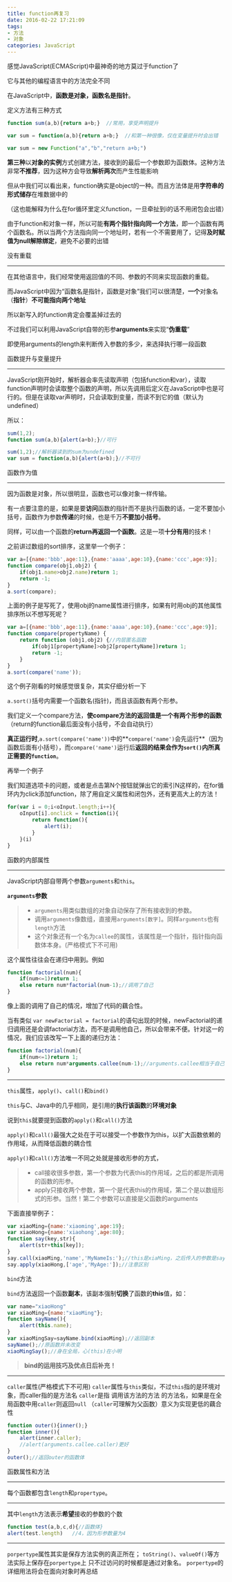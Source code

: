 ```yaml
---
title: function再复习
date: 2016-02-22 17:21:09
tags:
- 方法
- 对象
categories: JavaScript
---
```



感觉JavaScript(ECMAScript)中最神奇的地方莫过于function了


它与其他的编程语言中的方法完全不同


在JavaScript中，**函数是对象，函数名是指针**。


定义方法有三种方式


```javascript
function sum(a,b){return a+b;}  //常用，享受声明提升
```
```javascript
var sum = function(a,b){return a+b;}  //和第一种很像，仅在变量提升时会出错
```
```javascript
var sum = new Function("a","b","return a+b;")
```



**第三种**以**对象的实例**方式创建方法，接收到的最后一个参数即为函数体。这种方法非常**不推荐**，因为这种方会导致**解析两次**而产生性能影响


<!--more-->


但从中我们可以看出来，function确实是object的一种。而且方法体是用**字符串的形式储存**在堆数据中的


（这也能解释为什么在for循环里定义function，一旦牵扯到i的话不用闭包会出错）





由于function和对象一样，所以可能**有两个指针指向同一个方法**，即一个函数有两个函数名。所以当两个方法指向同一个地址时，若有一个不需要用了，记得**及时赋值为null解除绑定**，避免不必要的出错





没有重载

---


在其他语言中，我们经常使用返回值的不同、参数的不同来实现函数的重载。


而JavaScript中因为“函数名是指针，函数是对象”我们可以很清楚，**一个**对象名（**指针**）**不可能指向两个地址**


所以新写入的function肯定会覆盖掉过去的


不过我们可以利用JavaScript自带的形参**arguments**来实现“**伪重载**”


即使用arguments的length来判断传入参数的多少，来选择执行哪一段函数





函数提升与变量提升


---


JavaScript刚开始时，解析器会率先读取声明（包括function和var），读取function声明时会读取整个函数的声明，所以先调用后定义在JavaScript中也是可行的。但是在读取var声明时，只会读取到变量，而读不到它的值（默认为undefined）


所以：


```javascript
sum(1,2);
function sum(a,b){alert(a+b);}//可行
```
```javascript
sum(1,2);//解析器读到的sum为undefined
var sum = function(a,b){alert(a+b);}//不可行
```


函数作为值


---


因为函数是对象，所以很明显，函数也可以像对象一样传输。


有一点要注意的是，如果是要**访问**函数的指针而不是执行函数的话，一定不要加小括号，函数作为参数**传递**的时候，也是千万**不要加小括号**。


同样，可以由一个函数的**return再返回一个函数**。这是一项**十分有用**的技术！





之前讲过数组的sort排序，这里举一个例子：


```JavaScript
var a=[{name:'bbb',age:11},{name:'aaaa',age:10},{name:'ccc',age:9}];
function compare(obj1,obj2) {
    if(obj1.name>obj2.name)return 1;
    return -1;
}
a.sort(compare);
```


上面的例子是写死了，使用obj的name属性进行排序，如果有时用obj的其他属性排序所以不想写死呢？


```JavaScript
var a=[{name:'bbb',age:11},{name:'aaaa',age:10},{name:'ccc',age:9}];
function compare(propertyName) {
    return function (obj1,obj2) {//内层匿名函数
        if(obj1[propertyName]>obj2[propertyName])return 1;
        return -1;
    }
}
a.sort(compare('name'));
```


这个例子刚看的时候感觉很复杂，其实仔细分析一下


`a.sort()`括号内需要一个函数名(指针)，而且该函数有两个形参。



我们定义一个compare方法，**使compare方法的返回值是一个有两个形参的函数**（return的function最后面没有小括号，不会自动执行）



**真正运行时**,`a.sort(compare('name'))`中的**`compare('name')`会先运行**（因为函数后面有小括号），而`compare('name')`运行后**返回的结果会作为`sort()`内所真正需要的`function`**。



再举一个例子


我们知道选项卡的问题，或者是点击第N个按钮就弹出它的索引N这样的，在for循环内为click添加function，除了用自定义属性和闭包外，还有更高大上的方法！


```JavaScript
for(var i = 0;i<oInput.length;i++){
    oInput[i].onclick = function(i){
        return function(){
            alert(i);
        }
    }(i)
}
```



函数的内部属性


---


JavaScript内部自带两个参数`arguments`和`this`。



**`arguments`参数**



 >- `arguments`用类似数组的对象自动保存了所有接收到的参数。
 >- 调用`arguments`像数组，直接用`arguments[数字]`。同样`arguments`也有`length`方法
 >- 这个对象还有一个名为`callee`的属性，该属性是一个指针，指针指向函数体本身。(严格模式下不可用)



这个属性往往会在递归中用到。例如


```JavaScript
function factorial(num){
	if(num<=1)return 1;
	else return num*factorial(num-1);//调用了自己
}
```


像上面的调用了自己的情况，增加了代码的藕合性。


当有类似 `var newFactorial = factorial`的语句出现的时候，newFactorial的递归调用还是会调factorial方法，而不是调用他自己，所以会带来不便。针对这一的情况，我们应该改写一下上面的递归方法：


```JavaScript
function factorial(num){
	if(num<=1)return 1;
	else return num*arguments.callee(num-1);//arguments.callee相当于自己的方法名
}
```


---


`this`属性，`apply()`、`call()`和`bind()`


`this`与C、Java中的几乎相同，是引用的**执行该函数**的**环境对象**





说到`this`就要提到函数的`apply()`和`call()`方法


`apply()`和`call()`最强大之处在于可以接受一个参数作为this，以扩大函数依赖的作用域，从而降低函数的耦合性


`apply()`和`call()`方法唯一不同之处就是接收形参的方式，





> - call接收很多参数，第一个参数为代表this的作用域，之后的都是所调用的函数的形参。
> - apply只接收两个参数，第一个是代表this的作用域，第二个是以数组形式的形参。当然！第二个参数可以直接是父函数的arguments

下面直接举例子：


```javascript
var xiaoMing={name:'xiaoming',age:19};
var xiaoHong={name:'xiaohong',age:80};
function say(key,str){
    alert(str+this[key]);
}
say.call(xiaoMing,'name','MyNameIs:');//this是xiaMing，之后传入的参数是say的参数
say.apply(xiaoHong,['age','MyAge:']);//注意区别
```


`bind`方法



`bind`方法返回一个函数**副本**，该副本强制**切换**了函数的**this**值，如：


```javascript
var name="xiaoHong"
var xiaoMing={name:"xiaoMing"};
function sayName(){
    alert(this.name);
}
var xiaoMingSay=sayName.bind(xiaoMing);//返回副本
sayName();//原函数并未改变
xiaoMingSay();//身在全局，心(this)在小明

```



> **bind的运用技巧及优点日后补充！**


---


`caller`属性(严格模式下不可用)
`caller`属性与`this`类似，不过`this`指的是环境对象，而caller指的是方法名
`caller`是指  调用该方法的方法 的方法名，如果是在全局函数中用`caller`则返回`null`
（`caller`可理解为父函数）意义为实现更低的藕合性
```javascript
function outer(){inner();}
function inner(){
    alert(inner.caller);
    //alert(arguments.callee.caller)更好
}
outer();//返回outer的函数体
```


函数属性和方法


---


每个函数都包含`length`和`propertype`。

---


其中`length`方法表示**希望**接收的参数的个数
```javascript
function test(a,b,c,d){//函数体}
alert(test.length)   //4，因为形参数量为4
```
---


`porpertype`属性其实是保存方法实例的真正所在；
`toString()`、`valueOf()`等方法实际上保存在`porpertype`上
只不过访问的时候都是通过对象名。
`porpertype`的详细用法将会在面向对象时再总结